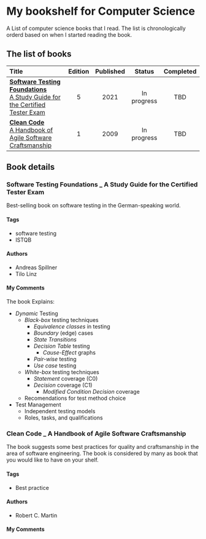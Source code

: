 # My bookshelf for Computer Science
A List of computer science books that I read. The list is chronologically orderd based on when I started reading the book.

## The list of books

| Title                                                                                                              | Edition | Published | Status      | Completed |
| :----------------------------------------------------------------------------------------------------------------- | :-----: | :-------: | :---------: | :-------: |
| [**Software Testing Foundations**<br>A Study Guide for the Certified Tester Exam](#softwaretestingfoundations2021) | 5       | 2021      | In progress |   TBD     |
| [**Clean Code**<br>A Handbook of Agile Software Craftsmanship](#cleancode2009)                                     | 1       | 2009      | In progress |   TBD     |

## Book details

<a name="softwaretestingfoundations2021" />

### Software Testing Foundations _ A Study Guide for the Certified Tester Exam
Best-selling book on software testing in the German-speaking world.

#### Tags
- software testing
- ISTQB

#### Authors

- Andreas Spillner
- Tilo Linz

#### My Comments
The book Explains:
- _Dynamic_ Testing
  - _Black-box_ testing techniques
    - _Equivalence classes_ in testing
    - _Boundary_ (edge) cases
    - _State Transitions_
    - _Decision Table_ testing
      - _Cause-Effect_ graphs
    - _Pair-wise_ testing
    - _Use case_ testing
  - _White-box_ testing techniques
    - _Statement_ coverage (C0)
    - _Decision_ coverage (C1)
      - _Modified Condition Decision_ coverage
  - Recomendations for test method choice
- Test Management
  - Independent testing models
  - Roles, tasks, and qualifications

<a name="cleancode2009" />

### Clean Code _ A Handbook of Agile Software Craftsmanship
The book suggests some best practices for quality and craftsmanship in the area of software engineering. The book is considered by many as book that you would like to have on your shelf.

#### Tags
- Best practice

#### Authors

- Robert C. Martin

#### My Comments

